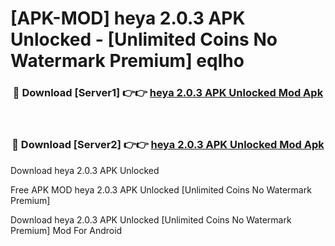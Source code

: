 # [APK-MOD] heya 2.0.3 APK Unlocked - [Unlimited Coins No Watermark Premium] eqlho



<div align="center">
<h3>🔴 Download [Server1] 👉👉 <a href="https://momento.my/?title=heya_2.0.3_APK_Unlocked">heya 2.0.3 APK Unlocked Mod Apk</a></h3><br>

<h3>🔴 Download [Server2] 👉👉 <a href="https://momento.my/?title=heya_2.0.3_APK_Unlocked">heya 2.0.3 APK Unlocked Mod Apk</a></h3>
</div>



Download heya 2.0.3 APK Unlocked 

Free APK MOD heya 2.0.3 APK Unlocked [Unlimited Coins No Watermark Premium]

Download heya 2.0.3 APK Unlocked [Unlimited Coins No Watermark Premium] Mod For Android
